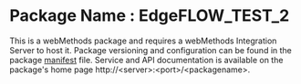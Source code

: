 # Package Name : EdgeFLOW_TEST_2
This is a webMethods package and requires a webMethods Integration Server to host it. Package versioning and configuration can be found in the package [manifest](./EdgeFLOW_TEST_2/manifest.v3) file. Service and API documentation is available on the package's home page http://&lt;server&gt;:&lt;port&gt;/&lt;packagename>.